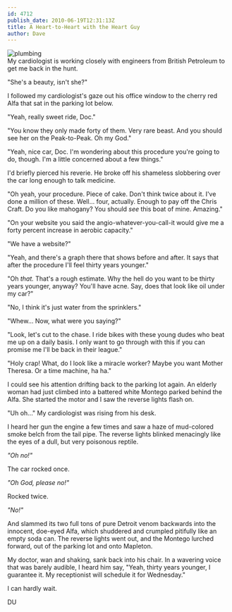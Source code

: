 ```yaml
---
id: 4712
publish_date: 2010-06-19T12:31:13Z
title: A Heart-to-Heart with the Heart Guy
author: Dave
---
```

![plumbing](http://www.flagstafffrenzy.org/wp-content/uploads/2010/06/heart.jpg)  
My cardiologist is working closely with engineers from British Petroleum to get me back in the hunt.

"She's a beauty, isn't she?"

I followed my cardiologist's gaze out his office window to the cherry red Alfa that sat in the parking lot below.

"Yeah, really sweet ride, Doc."

"You know they only made forty of them. Very rare beast. And you should see her on the Peak-to-Peak. Oh my God."

"Yeah, nice car, Doc. I'm wondering about this procedure you're going to do, though. I'm a little concerned about a few things."

I'd briefly pierced his reverie. He broke off his shameless slobbering over the car long enough to talk medicine.

"Oh yeah, your procedure. Piece of cake. Don't think twice about it. I've done a million of these. Well... four, actually. Enough to pay off the Chris Craft. Do you like mahogany? You should _see_ this boat of mine. Amazing."

"On your website you said the angio-whatever-you-call-it would give me a forty percent increase in aerobic capacity."

"We have a website?"

"Yeah, and there's a graph there that shows before and after. It says that after the procedure I'll feel thirty years younger."

"Oh _that._ That's a rough estimate. Why the hell do you want to be thirty years younger, anyway? You'll have acne. Say, does that look like oil under my car?"

"No, I think it's just water from the sprinklers."

"Whew... Now, what were you saying?"

"Look, let's cut to the chase. I ride bikes with these young dudes who beat me up on a daily basis. I only want to go through with this if you can promise me I'll be back in their league."

"Holy crap! What, do I look like a miracle worker? Maybe you want Mother Theresa. Or a time machine, ha ha."

I could see his attention drifting back to the parking lot again. An elderly woman had just climbed into a battered white Montego parked behind the Alfa. She started the motor and I saw the reverse lights flash on.

"Uh oh..." My cardiologist was rising from his desk.

I heard her gun the engine a few times and saw a haze of mud-colored smoke belch from the tail pipe. The reverse lights blinked menacingly like the eyes of a dull, but very poisonous reptile.

_"Oh no!"_

The car rocked once.

_"Oh God, please no!"_

Rocked twice.

_"No!"_

And slammed its two full tons of pure Detroit venom backwards into the innocent, doe-eyed Alfa, which shuddered and crumpled pitifully like an empty soda can. The reverse lights went out, and the Montego lurched forward, out of the parking lot and onto Mapleton.

My doctor, wan and shaking, sank back into his chair. In a wavering voice that was barely audible, I heard him say, "Yeah, thirty years younger, I guarantee it. My receptionist will schedule it for Wednesday."

I can hardly wait.

DU
